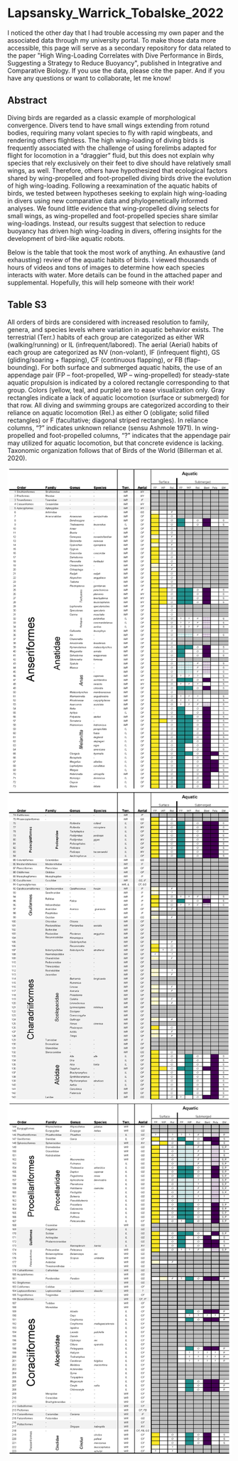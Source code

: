 # Lapsansky_Warrick_Tobalske_2022
I noticed the other day that I had trouble accessing my own paper and the associated data through my university portal. To make those data more accessible, this page will serve as a secondary repository for data related to the paper "High Wing-Loading Correlates with Dive Performance in Birds, Suggesting a Strategy to Reduce Buoyancy", published in Integrative and Comparative Biology. If you use the data, please cite the paper. And if you have any questions or want to collaborate, let me know!

## Abstract

Diving birds are regarded as a classic example of morphological convergence. Divers tend to have small wings extending from rotund bodies, requiring many volant species to fly with rapid wingbeats, and rendering others flightless. The high wing-loading of diving birds is frequently associated with the challenge of using forelimbs adapted for flight for locomotion in a “draggier” fluid, but this does not explain why species that rely exclusively on their feet to dive should have relatively small wings, as well. Therefore, others have hypothesized that ecological factors shared by wing-propelled and foot-propelled diving birds drive the evolution of high wing-loading. Following a reexamination of the aquatic habits of birds, we tested between hypotheses seeking to explain high wing-loading in divers using new comparative data and phylogenetically informed analyses. We found little evidence that wing-propelled diving selects for small wings, as wing-propelled and foot-propelled species share similar wing-loadings. Instead, our results suggest that selection to reduce buoyancy has driven high wing-loading in divers, offering insights for the development of bird-like aquatic robots.


Below is the table that took the most work of anything. An exhaustive (and exhausting) review of the aquatic habits of birds. I viewed thousands of hours of videos and tons of images to determine how each species interacts with water. More details can be found in the attached paper and supplemental. Hopefully, this will help someone with their work! 

## Table S3
All orders of birds are considered with increased resolution to family, genera, and species levels where variation in aquatic behavior exists. The terrestrial (Terr.) habits of each group are categorized as either WR (walking/running) or IL (infrequent/labored). The aerial (Aerial) habits of each group are categorized as NV (non-volant), IF (infrequent flight), GS (gliding/soaring + flapping), CF (continuous flapping), or FB (flap-bounding). For both surface and submerged aquatic habits, the use of an appendage pair (FP – foot-propelled, WP – wing-propelled) for steady-state aquatic propulsion is indicated by a colored rectangle corresponding to that group. Colors (yellow, teal, and purple) are to ease visualization only. Gray rectangles indicate a lack of aquatic locomotion (surface or submerged) for that row. All diving and swimming groups are categorized according to their reliance on aquatic locomotion (Rel.) as either O (obligate; solid filled rectangles) or F (facultative; diagonal striped rectangles). In reliance columns, “?” indicates unknown reliance (sensu Ashmole 1971). In wing-propelled and foot-propelled columns, “?” indicates that the appendage pair may utilized for aquatic locomotion, but that concrete evidence is lacking. Taxonomic organization follows that of Birds of the World (Billerman et al. 2020).

![Image](TableS3_LocomotorHabitsOfBirds_Page_1.png)
![Image](TableS3_LocomotorHabitsOfBirds_Page_2.png)
![Image](TableS3_LocomotorHabitsOfBirds_Page_3.png)
